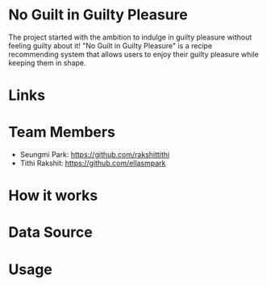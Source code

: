# No Guilt in Guilty Pleasure
The project started with the ambition to indulge in guilty pleasure without feeling guilty about it! "No Guilt in Guilty Pleasure" is a recipe recommending system that allows users to enjoy their guilty pleasure while keeping them in shape. 

# Links

# Team Members
* Seungmi Park: https://github.com/rakshittithi
* Tithi Rakshit: https://github.com/ellasmpark

# How it works

# Data Source

# Usage

